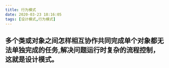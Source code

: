 ```yaml
---
title: 行为模式
date: 2020-03-23 18:16:05
tags: [设计模式,行为模式]
---
```


多个类或对象之间怎样相互协作共同完成单个对象都无法单独完成的任务,解决问题运行时复杂的流程控制，这就是设计模式。
---

